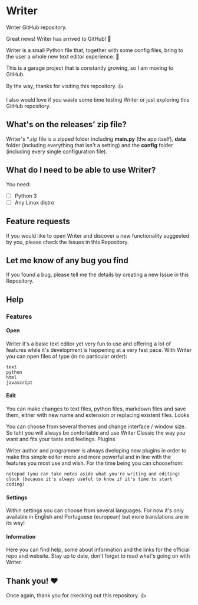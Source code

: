 # Writer
Writer GitHub repository.

Great news! Writer has arrived to GitHub! :tada:

Writer is a small Python file that, together with some config files, bring to the user a whole new text editor experience. :thinking:

This is a garage project that is constantly growing, so I am moving to GitHub.

By the way, thanks for visiting this repository. :+1:

I also would love if you waste some time testing Writer or just exploring this GitHub repository.

## What's on the releases' zip file?
Writer's *.zip file is a zipped folder including **main.py** (the app itself), **data** folder (including everything that isn't a setting) and the __config__ folder (including every single configuration file).

## What do I need to be able to use Writer?
You need:
* [ ] Python 3 
* [ ] Any Linux distro
  
## Feature requests
If you would like to open Writer and discover a new functionality suggested by you, please check the Issues in this Repository.

## Let me know of any bug you find
If you found a bug, please tell me the details by creating a new Issue in this Repository.

## Help
### Features
#### Open

Writer it's a basic text editor yet very fun to use and offering a lot of features while it's development is happening at a very fast pace.
With Writer you can open files of type (in no particular order):

    text
    python
    html
    javascript

#### Edit

You can make changes to text files, python files, markdown files and save them, either with new name and extension or replacing existent files.
Looks

You can choose from several themes and change interface / window size. So taht you will always be confortable and use Writer Classic the way you want and fits your taste and feelings.
Plugins

Writer author and programmer is always dveloping new plugins in order to make this simple editor more and more powerful and in line with the features you most use and wish. For the time being you can choosefrom:

    notepad (you can take notes aside what you're writing and editing)
    clock (because it's always useful to know if it's time to start coding)

#### Settings

Within settings you can choose from several languages. For now it's only available in English and Portuguese (european) but more translations are in its way!

#### Information

Here you can find help, some about information and the links for the official repo and website. Stay up to date, don't forget to read what's going on with Writer.

## Thank you! :heart:

Once again, thank you for ckecking out this repository. :+1:
